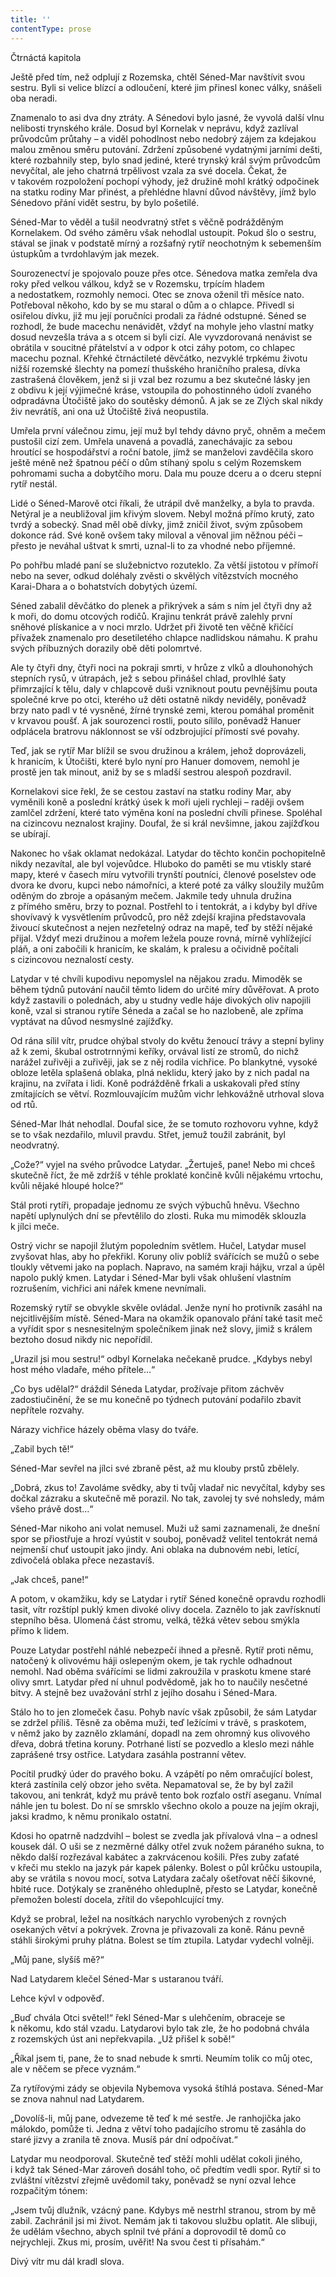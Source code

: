 ```yaml
---
title: ''
contentType: prose
---
```


Čtrnáctá kapitola

  

Ještě před tím, než odplují z Rozemska, chtěl Séned-Mar navštívit svou sestru. Byli si velice blízcí a odloučení, které jim přinesl konec války, snášeli oba neradi.

Znamenalo to asi dva dny ztráty. A Sénedovi bylo jasné, že vyvolá další vlnu nelibosti trynského krále. Dosud byl Kornelak v neprávu, když zazlíval průvodcům průtahy – a viděl pohodlnost nebo nedobrý zájem za kdejakou malou změnou směru putování. Zdržení způsobené vydatnými jarními dešti, které rozbahnily step, bylo snad jediné, které trynský král svým průvodcům nevyčítal, ale jeho chatrná trpělivost vzala za své docela. Čekat, že v takovém rozpoložení pochopí výhody, jež družině mohl krátký odpočinek na statku rodiny Mar přinést, a přehlédne hlavní důvod návštěvy, jímž bylo Sénedovo přání vidět sestru, by bylo pošetilé.

Séned-Mar to věděl a tušil neodvratný střet s věčně podrážděným Kornelakem. Od svého záměru však nehodlal ustoupit. Pokud šlo o sestru, stával se jinak v podstatě mírný a rozšafný rytíř ne­ochotným k sebemenším ústupkům a tvrdohlavým jak mezek.

Sourozenectví je spojovalo pouze přes otce. Sénedova matka zemřela dva roky před velkou válkou, když se v Rozemsku, trpícím hladem a nedostatkem, rozmohly nemoci. Otec se znova oženil tři měsíce nato. Potřeboval někoho, kdo by se mu staral o dům a o chlapce. Přivedl si osiřelou dívku, již mu její poručníci prodali za řádné odstupné. Séned se rozhodl, že bude macechu nenávidět, vždyť na mohyle jeho vlastní matky dosud nevzešla tráva a s otcem si byli cizí. Ale vyvzdorovaná nenávist se obrátila v soucitné přátelství a v odpor k otci záhy potom, co chlapec macechu poznal. Křehké čtrnáctileté děvčátko, nezvyklé trpkému životu nižší rozemské šlechty na pomezí thušského hraničního pralesa, dívka zastrašená člověkem, jenž si ji vzal bez rozumu a bez skutečné lásky jen z obdivu k její výjimečné kráse, vstoupila do pohostinného údolí zvaného odpradávna Útočiště jako do soutěsky démonů. A jak se ze Zlých skal nikdy živ nevrátíš, ani ona už Útočiště živá neopustila.

Umřela první válečnou zimu, její muž byl tehdy dávno pryč, ohněm a mečem pustošil cizí zem. Umřela unavená a povadlá, zanechávajíc za sebou hroutící se hospodářství a roční batole, jímž se manželovi zavděčila skoro ještě méně než špatnou péčí o dům stíhaný spolu s celým Rozemskem pohromami sucha a dobytčího moru. Dala mu pouze dceru a o dceru stepní rytíř nestál.

Lidé o Séned-Marově otci říkali, že utrápil dvě manželky, a byla to pravda. Netýral je a neubližoval jim křivým slovem. Nebyl možná přímo krutý, zato tvrdý a sobecký. Snad měl obě dívky, jimž zničil život, svým způsobem dokonce rád. Své koně ovšem taky miloval a věnoval jim něžnou péči – přesto je neváhal uštvat k smrti, uznal-li to za vhodné nebo příjemné.

Po pohřbu mladé paní se služebnictvo rozuteklo. Za větší jistotou v přímoří nebo na sever, odkud doléhaly zvěsti o skvělých vítězstvích mocného Karai-Dhara a o bohatstvích dobytých území.

Séned zabalil děvčátko do plenek a přikrývek a sám s ním jel čtyři dny až k moři, do domu otcových rodičů. Krajinu tenkrát právě zalehly první sněhové plískanice a v noci mrzlo. Udržet při životě ten věčně křičící přívažek znamenalo pro desetiletého chlapce nadlidskou námahu. K prahu svých příbuzných dorazily obě děti polomrtvé.

Ale ty čtyři dny, čtyři noci na pokraji smrti, v hrůze z vlků a dlouhonohých stepních rysů, v útrapách, jež s sebou přinášel chlad, provlhlé šaty přimrzající k tělu, daly v chlapcově duši vzniknout poutu pevnějšímu pouta společné krve po otci, kterého už děti ostatně nikdy neviděly, poněvadž brzy nato padl v té vysněné, žírné trynské zemi, kterou pomáhal proměnit v krvavou poušť. A jak sourozenci rostli, pouto sílilo, poněvadž Hanuer odplácela bratrovu náklonnost se vší odzbrojující přímostí své povahy.

Teď, jak se rytíř Mar blížil se svou družinou a králem, jehož doprovázeli, k hranicím, k Útočišti, které bylo nyní pro Hanuer domovem, nemohl je prostě jen tak minout, aniž by se s mladší sestrou alespoň pozdravil.

Kornelakovi sice řekl, že se cestou zastaví na statku rodiny Mar, aby vyměnili koně a poslední krátký úsek k moři ujeli rychleji – raději ovšem zamlčel zdržení, které tato výměna koní na poslední chvíli přinese. Spoléhal na cizincovu neznalost krajiny. Doufal, že si král nevšimne, jakou zajížďkou se ubírají.

Nakonec ho však oklamat nedokázal. Latydar do těchto končin pochopitelně nikdy nezavítal, ale byl vojevůdce. Hluboko do paměti se mu vtiskly staré mapy, které v časech míru vytvořili trynští poutníci, členové poselstev ode dvora ke dvoru, kupci nebo námořníci, a které poté za války sloužily mužům oděným do zbroje a opásaným mečem. Jakmile tedy uhnula družina z přímého směru, brzy to poznal. Postřehl to i tentokrát, a i kdyby byl dříve shovívavý k vysvětlením průvodců, pro něž zdejší krajina představovala živoucí skutečnost a nejen nezřetelný odraz na mapě, teď by stěží nějaké přijal. Vždyť mezi družinou a mořem ležela pouze rovná, mírně vyhlížející pláň, a oni zabočili k hranicím, ke skalám, k pralesu a očividně počítali s cizincovou neznalostí cesty.

Latydar v té chvíli kupodivu nepomyslel na nějakou zradu. Mimoděk se během týdnů putování naučil těmto lidem do určité míry důvěřovat. A proto když zastavili o polednách, aby u studny vedle háje divokých oliv napojili koně, vzal si stranou rytíře Séneda a začal se ho nazlobeně, ale zpříma vyptávat na důvod nesmyslné zajížďky.

Od rána sílil vítr, prudce ohýbal stvoly do květu ženoucí trávy a stepní byliny až k zemi, škubal ostrotrnnými keříky, orvával listí ze stromů, do nichž narážel zuřivěji a zuřivěji, jak se z něj rodila vichřice. Po blankytné, vysoké obloze letěla splašená oblaka, plná neklidu, který jako by z nich padal na krajinu, na zvířata i lidi. Koně podrážděně frkali a uskakovali před stíny zmítajících se větví. Rozmlouvajícím mužům vichr lehkovážně utrhoval slova od rtů.

Séned-Mar lhát nehodlal. Doufal sice, že se tomuto rozhovoru vyhne, když se to však nezdařilo, mluvil pravdu. Střet, jemuž toužil zabránit, byl neodvratný.

„Cože?“ vyjel na svého průvodce Latydar. „Žertuješ, pane! Nebo mi chceš skutečně říct, že mě zdržíš v téhle proklaté končině kvůli nějakému vrtochu, kvůli nějaké hloupé holce?“

Stál proti rytíři, propadaje jednomu ze svých výbuchů hněvu. Všechno napětí uplynulých dní se převtělilo do zlosti. Ruka mu mimoděk sklouzla k jílci meče.

Ostrý vichr se napojil žlutým popoledním světlem. Hučel, Latydar musel zvyšovat hlas, aby ho překřikl. Koruny oliv poblíž svářících se mužů o sebe tloukly větvemi jako na poplach. Napravo, na samém kraji hájku, vrzal a úpěl napolo puklý kmen. Latydar i Séned-Mar byli však ohlušení vlastním rozrušením, vichřici ani nářek kmene nevnímali.

Rozemský rytíř se obvykle skvěle ovládal. Jenže nyní ho protivník zasáhl na nejcitlivějším místě. Séned-Mara na okamžik opanovalo přání také tasit meč a vyřídit spor s nesnesitelným společníkem jinak než slovy, jimiž s králem beztoho dosud nikdy nic nepořídil.

„Urazil jsi mou sestru!“ odbyl Kornelaka nečekaně prudce. „Kdybys nebyl host mého vladaře, mého přítele…“

„Co bys udělal?“ dráždil Séneda Latydar, prožívaje přitom záchvěv zadostiučinění, že se mu konečně po týdnech putování podařilo zbavit nepřítele rozvahy.

Nárazy vichřice házely oběma vlasy do tváře.

„Zabil bych tě!“

Séned-Mar sevřel na jílci své zbraně pěst, až mu klouby prstů zbělely.

„Dobrá, zkus to! Zavoláme svědky, aby ti tvůj vladař nic nevyčítal, kdyby ses dočkal zázraku a skutečně mě porazil. No tak, zavolej ty své nohsledy, mám všeho právě dost…“

Séned-Mar nikoho ani volat nemusel. Muži už sami zaznamenali, že dnešní spor se přiostřuje a hrozí vyústit v souboj, poněvadž velitel tentokrát nemá nejmenší chuť ustoupit jako jindy. Ani oblaka na dubnovém nebi, letící, zdivočelá oblaka přece nezastavíš.

„Jak chceš, pane!“

A potom, v okamžiku, kdy se Latydar i rytíř Séned konečně opravdu rozhodli tasit, vítr rozštípl puklý kmen divoké olivy docela. Zaznělo to jak zavřísknutí stepního běsa. Ulomená část stromu, velká, těžká větev sebou smýkla přímo k lidem.

Pouze Latydar postřehl náhlé nebezpečí ihned a přesně. Rytíř proti němu, natočený k olivovému háji oslepeným okem, je tak rychle odhadnout nemohl. Nad oběma svářícími se lidmi zakroužila v praskotu kmene staré olivy smrt. Latydar před ní uhnul podvědomě, jak ho to naučily nesčetné bitvy. A stejně bez uvažování strhl z jejího dosahu i Séned-Mara.

Stálo ho to jen zlomeček času. Pohyb navíc však způsobil, že sám Latydar se zdržel příliš. Těsně za oběma muži, teď ležícími v trávě, s praskotem, v němž jako by zaznělo zklamání, dopadl na zem ohromný kus olivového dřeva, dobrá třetina koruny. Potrhané listí se pozvedlo a kleslo mezi náhle zaprášené trsy ostřice. Latydara zasáhla postranní větev.

Pocítil prudký úder do pravého boku. A vzápětí po něm omračující bolest, která zastínila celý obzor jeho světa. Nepamatoval se, že by byl zažil takovou, ani tenkrát, když mu právě tento bok rozťalo ostří aseganu. Vnímal náhle jen tu bolest. Do ní se smrsklo všechno okolo a pouze na jejím okraji, jaksi kradmo, k němu pronikalo ostatní.

Kdosi ho opatrně nadzdvihl – bolest se zvedla jak přívalová vlna – a odnesl kousek dál. O uši se z nezměrné dálky otřel zvuk nožem páraného sukna, to někdo další rozřezával kabátec a zakrvácenou košili. Přes zuby zaťaté v křeči mu steklo na jazyk pár kapek pálenky. Bolest o půl krůčku ustoupila, aby se vrátila s novou mocí, sotva Latydara začaly ošetřovat něčí šikovné, hbité ruce. Dotýkaly se zraněného ohleduplně, přesto se Latydar, konečně přemožen bolestí docela, zřítil do všepohlcující tmy.

Když se probral, ležel na nosítkách narychlo vyrobených z rovných osekaných větví a pokrývek. Zrovna je přivazovali za koně. Ránu pevně stáhli širokými pruhy plátna. Bolest se tím ztupila. Latydar vydechl volněji.

„Můj pane, slyšíš mě?“

Nad Latydarem klečel Séned-Mar s ustaranou tváří.

Lehce kývl v odpověď.

„Buď chvála Otci světel!“ řekl Séned-Mar s ulehčením, obraceje se k někomu, kdo stál vzadu. Latydarovi bylo tak zle, že ho podobná chvála z rozemských úst ani nepřekvapila. „Už přišel k sobě!“

„Říkal jsem ti, pane, že to snad nebude k smrti. Neumím tolik co můj otec, ale v něčem se přece vyznám.“

Za rytířovými zády se objevila Nybemova vysoká štíhlá postava. Séned-Mar se znova nahnul nad Latydarem.

„Dovolíš-li, můj pane, odvezeme tě teď k mé sestře. Je ranhojička jako málokdo, pomůže ti. Jedna z větví toho padajícího stromu tě zasáhla do staré jizvy a zranila tě znova. Musíš pár dní odpočívat.“

Latydar mu neodporoval. Skutečně teď stěží mohli udělat cokoli jiného, i když tak Séned-Mar zároveň dosáhl toho, oč předtím vedli spor. Rytíř si to zvláštní vítězství zřejmě uvědomil taky, poněvadž se nyní ozval lehce rozpačitým tónem:

„Jsem tvůj dlužník, vzácný pane. Kdybys mě nestrhl stranou, strom by mě zabil. Zachránil jsi mi život. Nemám jak ti takovou službu oplatit. Ale slibuji, že udělám všechno, abych splnil tvé přání a doprovodil tě domů co nejrychleji. Zkus mi, prosím, uvěřit! Na svou čest ti přísahám.“

Divý vítr mu dál kradl slova.
